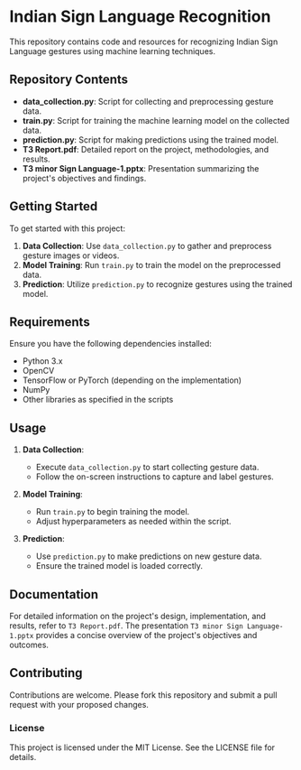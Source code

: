 # Indian Sign Language Recognition

This repository contains code and resources for recognizing Indian Sign Language gestures using machine learning techniques.

## Repository Contents

- **data_collection.py**: Script for collecting and preprocessing gesture data.
- **train.py**: Script for training the machine learning model on the collected data.
- **prediction.py**: Script for making predictions using the trained model.
- **T3 Report.pdf**: Detailed report on the project, methodologies, and results.
- **T3 minor Sign Language-1.pptx**: Presentation summarizing the project's objectives and findings.

## Getting Started

To get started with this project:

1. **Data Collection**: Use `data_collection.py` to gather and preprocess gesture images or videos.
2. **Model Training**: Run `train.py` to train the model on the preprocessed data.
3. **Prediction**: Utilize `prediction.py` to recognize gestures using the trained model.

## Requirements

Ensure you have the following dependencies installed:

- Python 3.x
- OpenCV
- TensorFlow or PyTorch (depending on the implementation)
- NumPy
- Other libraries as specified in the scripts

## Usage

1. **Data Collection**:
   - Execute `data_collection.py` to start collecting gesture data.
   - Follow the on-screen instructions to capture and label gestures.

2. **Model Training**:
   - Run `train.py` to begin training the model.
   - Adjust hyperparameters as needed within the script.

3. **Prediction**:
   - Use `prediction.py` to make predictions on new gesture data.
   - Ensure the trained model is loaded correctly.

## Documentation

For detailed information on the project's design, implementation, and results, refer to `T3 Report.pdf`. The presentation `T3 minor Sign Language-1.pptx` provides a concise overview of the project's objectives and outcomes.

## Contributing

Contributions are welcome. Please fork this repository and submit a pull request with your proposed changes.

### License 

This project is licensed under the MIT License. See the LICENSE file for details.

